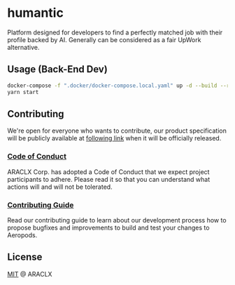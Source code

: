 # humantic

Platform designed for developers to find a perfectly matched job with their profile backed by AI. Generally can be
considered as a fair UpWork alternative.

## Usage (Back-End Dev)

```bash
docker-compose -f ".docker/docker-compose.local.yaml" up -d --build --remove-orphans
yarn start
```

## Contributing

We're open for everyone who wants to contribute, our product specification will be publicly available at
[following link]() when it will be officially released.

### [Code of Conduct](./CODE_OF_CONDUCT.md)

ARACLX Corp. has adopted a Code of Conduct that we expect project participants to adhere. Please read it so that you can
understand what actions will and will not be tolerated.

### [Contributing Guide](./CONTRIBUTING.md)

Read our contributing guide to learn about our development process how to propose bugfixes and improvements to build and
test your changes to Aeropods.

## License

[MIT](./LICENSE) @ ARACLX

